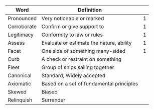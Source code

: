 
| Word        | Definition                               |     |
| ----------- | ---------------------------------------- | --- |
| Pronounced  | Very noticeable or marked                | 1   |
| Corroborate | Confirm or give support to               | 1   |
| Legitimacy  | Conformity to law or rules               | 1   |
| Assess      | Evaluate or estimate the nature, ability | 1   |
| Facet       | One side of something many-sided         | 1   |
| Curb        | A check or restraint on something        |     |
| Fleet       | Group of ships sailing together          |     |
| Canonical   | Standard, Widely accepted                |     |
| Axiomatic   | Based on a set of fundamental principles |     |
| Skewed      | Biased                                   |     |
| Relinquish  | Surrender                                |     |

